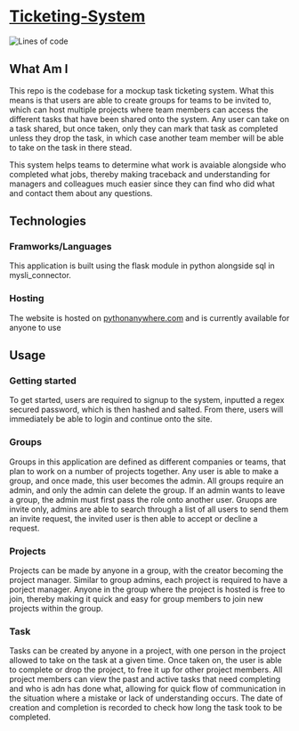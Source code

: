 # [Ticketing-System](http://bhavikgilbert.pythonanywhere.com/)

<img alt="Lines of code" src="https://img.shields.io/tokei/lines/github/Bhavik-Gilbert/Ticketing-System">

## What Am I
This repo is the codebase for a mockup task ticketing system. What this means is that users are able to create groups for teams to be invited to, which can host multiple projects where team members can access the different tasks that have been shared onto the system. Any user can take on a task shared, but once taken, only they can mark that task as completed unless they drop the task, in which case another team member will be able to take on the task in there stead.

This system helps teams to determine what work is avaiable alongside who completed what jobs, thereby making traceback and understanding for managers and colleagues much easier since they can find who did what and contact them about any questions.


## Technologies
### Framworks/Languages
This application is built using the flask module in python alongside sql in mysli_connector.
### Hosting
The website is hosted on [pythonanywhere.com](https://www.pythonanywhere.com) and is currently available for anyone to use


## Usage
### Getting started
To get started, users are required to signup to the system, inputted a regex secured password, which is then hashed and salted. From there, users will immediately be able to login and continue onto the site.
### Groups
Groups in this application are defined as different companies or teams, that plan to work on a number of projects together. Any user is able to make a group, and once made, this user becomes the admin. All groups require an admin, and only the admin can delete the group. If an admin wants to leave a group, the admin must first pass the role onto another user.
Gruops are invite only, admins are able to search through a list of all users to send them an invite request, the invited user is then able to accept or decline a request.
### Projects
Projects can be made by anyone in a group, with the creator becoming the project manager. Similar to group admins, each project is required to have a porject manager. Anyone in the group where the project is hosted is free to join, thereby making it quick and easy for group members to join new projects within the group.
### Task
Tasks can be created by anyone in a project, with one person in the project allowed to take on the task at a given time. Once taken on, the user is able to complete or drop the project, to free it up for other project members. All project members can view the past and active tasks that need completing and who is adn has done what, allowing for quick flow of communication in the situation where a mistake or lack of understanding occurs. The date of creation and completion is recorded to check how long the task took to be completed.
